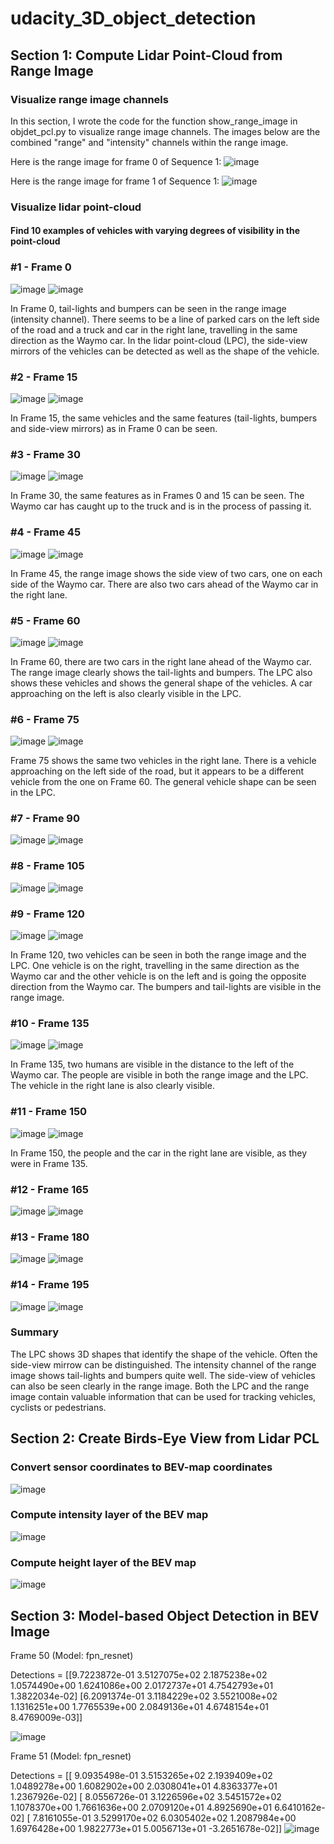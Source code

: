 # udacity_3D_object_detection

## Section 1: Compute Lidar Point-Cloud from Range Image

### Visualize range image channels

In this section, I wrote the code for the function show_range_image in objdet_pcl.py to visualize range image channels. The images below are the combined "range" and "intensity" channels within the range image.

Here is the range image for frame 0 of Sequence 1:
![image](https://user-images.githubusercontent.com/7365421/192066053-ba1f38c2-9d84-468b-bb80-906da45bed99.png)

Here is the range image for frame 1 of Sequence 1:
![image](https://user-images.githubusercontent.com/7365421/192066536-d3c6384f-3862-4f45-b26b-adc855db06f7.png)

### Visualize lidar point-cloud

#### Find 10 examples of vehicles with varying degrees of visibility in the point-cloud

### #1 - Frame 0
![image](https://user-images.githubusercontent.com/7365421/192372536-a503f0cb-f7f2-4443-9c34-949a551ea62a.png)
![image](https://user-images.githubusercontent.com/7365421/192373313-651b389e-ce41-400f-960c-019586bf1d28.png)

In Frame 0, tail-lights and bumpers can be seen in the range image (intensity channel). There seems to be a line of parked cars on the left side of the road and a truck and car in the right lane, travelling in the same direction as the Waymo car. In the lidar point-cloud (LPC), the side-view mirrors of the vehicles can be detected as well as the shape of the vehicle.

### #2 - Frame 15
![image](https://user-images.githubusercontent.com/7365421/192373812-671051c9-3dd9-423a-a8ce-c0f3c6f07a37.png)
![image](https://user-images.githubusercontent.com/7365421/192374402-ddfbb74f-4801-4ce7-8c8b-4160721c7349.png)

In Frame 15, the same vehicles and the same features (tail-lights, bumpers and side-view mirrors) as in Frame 0 can be seen.

### #3 - Frame 30
![image](https://user-images.githubusercontent.com/7365421/192375796-60428906-a5ca-4e47-a9e1-8b2de4457d02.png)
![image](https://user-images.githubusercontent.com/7365421/192376225-1e66064f-92be-4210-9912-9d942b108938.png)

In Frame 30, the same features as in Frames 0 and 15 can be seen. The Waymo car has caught up to the truck and is in the process of passing it.

### #4 - Frame 45
![image](https://user-images.githubusercontent.com/7365421/192377170-50b66552-11c6-443d-88da-b453f34b711d.png)
![image](https://user-images.githubusercontent.com/7365421/192391589-95349503-036a-4edb-b7a8-1946cf80c003.png)

In Frame 45, the range image shows the side view of two cars, one on each side of the Waymo car. There are also two cars ahead of the Waymo car in the right lane. 

### #5 - Frame 60
![image](https://user-images.githubusercontent.com/7365421/192378149-5c5d0892-0f0c-4dfe-b606-7d04c050a68b.png)
![image](https://user-images.githubusercontent.com/7365421/192378436-ccebcab9-931f-4d58-bb5a-a1795c09d07a.png)

In Frame 60, there are two cars in the right lane ahead of the Waymo car. The range image clearly shows the tail-lights and bumpers. The LPC also shows these vehicles and shows the general shape of the vehicles. A car approaching on the left is also clearly visible in the LPC.

### #6 - Frame 75
![image](https://user-images.githubusercontent.com/7365421/192379793-99e8ae01-f795-4c1d-82d8-13024092fa08.png)
![image](https://user-images.githubusercontent.com/7365421/192380247-169c1e42-6094-45fd-b4f4-1fab41859546.png)

Frame 75 shows the same two vehicles in the right lane. There is a vehicle approaching on the left side of the road, but it appears to be a different vehicle from the one on Frame 60. The general vehicle shape can be seen in the LPC. 

### #7 - Frame 90
![image](https://user-images.githubusercontent.com/7365421/192380515-e9831f42-98e0-4876-95cd-16da371e040c.png)
![image](https://user-images.githubusercontent.com/7365421/192380991-3773ea92-9e83-4c81-a5b5-cd0dcb6cb9c3.png)

### #8 - Frame 105
![image](https://user-images.githubusercontent.com/7365421/192381324-6cf564bf-242d-4ea9-8964-fe2d63dd5a2e.png)
![image](https://user-images.githubusercontent.com/7365421/192392402-169be4b3-5888-4ce5-aec1-9ff917341508.png)

### #9 - Frame 120
![image](https://user-images.githubusercontent.com/7365421/192382151-141ec500-8e09-41fc-89e3-b3f31c6abad5.png)
![image](https://user-images.githubusercontent.com/7365421/192392766-02af1b90-b0d1-4e1d-8f16-fea98586f041.png)

In Frame 120, two vehicles can be seen in both the range image and the LPC. One vehicle is on the right, travelling in the same direction as the Waymo car and the other vehicle is on the left and is going the opposite direction from the Waymo car. The bumpers and tail-lights are visible in the range image.

### #10 - Frame 135
![image](https://user-images.githubusercontent.com/7365421/192382863-86f95347-cf21-4dcc-95f8-dd89a2999adf.png)
![image](https://user-images.githubusercontent.com/7365421/192393144-25161c05-a11a-41e0-85e9-30ae8fbbb554.png)

In Frame 135, two humans are visible in the distance to the left of the Waymo car. The people are visible in both the range image and the LPC. The vehicle in the right lane is also clearly visible.

### #11 - Frame 150
![image](https://user-images.githubusercontent.com/7365421/192383321-05692afc-c871-4956-9d64-9f0b16a43499.png)
![image](https://user-images.githubusercontent.com/7365421/192383568-28ce45fb-0098-4ad7-b261-b016248da018.png)

In Frame 150, the people and the car in the right lane are visible, as they were in Frame 135.

### #12 - Frame 165
![image](https://user-images.githubusercontent.com/7365421/192383789-7c6517e8-fa2a-4f9f-b8fd-3d0d17fe19c0.png)
![image](https://user-images.githubusercontent.com/7365421/192384048-7035caa6-0d80-4244-8fc1-b9ddcb4f0db4.png)

### #13 - Frame 180
![image](https://user-images.githubusercontent.com/7365421/192384685-ada6bb03-7dba-4db4-b9d4-b3e2ebcfd42d.png)
![image](https://user-images.githubusercontent.com/7365421/192384991-0bd29352-cc83-49c5-ade9-4bdf84f3decd.png)

### #14 - Frame 195
![image](https://user-images.githubusercontent.com/7365421/192385159-19008abd-27be-482c-9573-9fe8c4d68ef5.png)
![image](https://user-images.githubusercontent.com/7365421/192391362-b82e65b7-79ed-4619-96cf-28c519948fd3.png)

### Summary
The LPC shows 3D shapes that identify the shape of the vehicle. Often the side-view mirrow can be distinguished. The intensity channel of the range image shows tail-lights and bumpers quite well. The side-view of vehicles can also be seen clearly in the range image. Both the LPC and the range image contain valuable information that can be used for tracking vehicles, cyclists or pedestrians.

## Section 2: Create Birds-Eye View from Lidar PCL

### Convert sensor coordinates to BEV-map coordinates

![image](https://user-images.githubusercontent.com/7365421/192896591-70c32a62-3f81-40bc-8ee6-6449c307279d.png)

### Compute intensity layer of the BEV map
![image](https://user-images.githubusercontent.com/7365421/192897097-8a58604c-d31f-4618-ad94-75214e1fa883.png)

### Compute height layer of the BEV map
![image](https://user-images.githubusercontent.com/7365421/192897225-c8b1c194-7000-4f36-9507-2161d0c038dd.png)

## Section 3: Model-based Object Detection in BEV Image

Frame 50 (Model: fpn_resnet)

Detections =  [[9.7223872e-01 3.5127075e+02 2.1875238e+02 1.0574490e+00 1.6241086e+00 2.0172737e+01 4.7542793e+01 1.3822034e-02]
 [6.2091374e-01 3.1184229e+02 3.5521008e+02 1.1316251e+00 1.7765539e+00 2.0849136e+01 4.6748154e+01 8.4769009e-03]]

![image](https://user-images.githubusercontent.com/7365421/192898764-d6d1f4fb-5877-493f-9b63-129769d41a53.png)

Frame 51 (Model: fpn_resnet)

Detections =  [[ 9.0935498e-01  3.5153265e+02  2.1939409e+02  1.0489278e+00 1.6082902e+00  2.0308041e+01  4.8363377e+01  1.2367926e-02]
 [ 8.0556726e-01  3.1226596e+02  3.5451572e+02  1.1078370e+00 1.7661636e+00  2.0709120e+01  4.8925690e+01  6.6410162e-02]
 [ 7.8161055e-01  3.5299170e+02  6.0305402e+02  1.2087984e+00 1.6976428e+00  1.9822773e+01  5.0056713e+01 -3.2651678e-02]]
![image](https://user-images.githubusercontent.com/7365421/192899543-a7295273-3c0b-4cc8-a8d7-017ee1fcf283.png)



